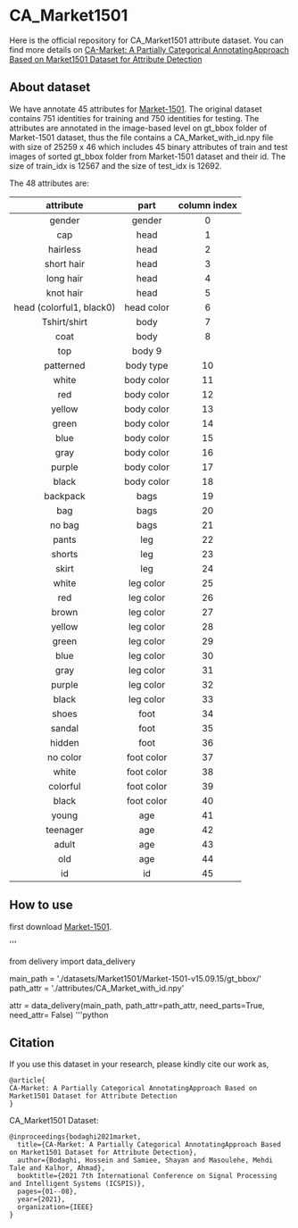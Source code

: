 # CA_Market1501 

Here is the official repository for CA_Market1501 attribute dataset. You can find more details on [CA-Market: A Partially Categorical AnnotatingApproach Based on Market1501 Dataset for Attribute Detection](10.1109/ICSPIS54653.2021.9729331)

## About dataset
We have annotate 45 attributes for [Market-1501](http://zheng-lab.cecs.anu.edu.au/Project/project_reid.html). 
The original dataset contains 751 identities for training and 750 identities for testing. 
The attributes are annotated in the image-based level on gt_bbox folder of Market-1501 dataset, 
thus the file contains a CA_Market_with_id.npy
 file with size of 25259 x 46 which includes 45 binary attributes of train and test images of sorted gt_bbox folder from Market-1501 dataset and their id.
The size of train_idx is 12567 and the size of test_idx is 12692. 


The 48 attributes are: 

| attribute | part | column index |
| :----: | :----: | :----: |
 gender | gender |  0
 cap | head | 1 |
 hairless   |   head      |       2|
 short hair |   head       |      3|
 long hair  |   head    |         4|
 knot hair   |  head          |   5|
 head (colorful1, black0)  |    head color    |   6|
 Tshirt/shirt | body | 7|
 coat       |   body     |        8|
 top         |  body             9|
 patterned  |   body type   |     10|
 white      |    body color   |    11|
 red        |   body color   |    12|
 yellow     |   body color   |    13|
 green      |   body color   |    14|
 blue       |   body color   |    15|
 gray       |   body color   |    16|
 purple     |   body color   |    17|
 black      |   body color   |   18|
 backpack   |   bags         |    19 |
 bag        |   bags         |    20|
 no bag    |    bags         |    21|
 pants     |    leg          |    22|
 shorts    |    leg          |    23|
 skirt     |    leg          |    24|
 white     |    leg color    |    25|
 red       |     leg color    |    26|
 brown     |    leg color    |    27|
 yellow    |    leg color    |    28|
 green     |    leg color    |    29|
 blue      |    leg color    |    30|
 gray      |     leg color    |    31|
 purple    |    leg color    |   32|
 black     |    leg color    |    33|
 shoes     |    foot         |    34|
 sandal    |    foot         |    35|
 hidden    |    foot         |    36|
 no color  |    foot color   |    37|
 white     |    foot color   |    38|
 colorful  |    foot color   |    39|
 black     |    foot color   |    40|
 young     |    age          |    41|
 teenager  |    age          |    42|
 adult     |    age          |    43|
 old       |    age          |    44|
 id        |    id           |    45| 
 
 ## How to use
 first download [Market-1501](http://zheng-lab.cecs.anu.edu.au/Project/project_reid.html). 

'''

  from delivery import data_delivery

  main_path = './datasets/Market1501/Market-1501-v15.09.15/gt_bbox/'
  path_attr = './attributes/CA_Market_with_id.npy'

  attr = data_delivery(main_path,
                path_attr=path_attr,
                need_parts=True,
                need_attr= False)
'''python  
## Citation

If you use this dataset in your research, please kindly cite our work as,
```
@article{
CA-Market: A Partially Categorical AnnotatingApproach Based on Market1501 Dataset for Attribute Detection
}
```
CA_Market1501 Dataset:
```
@inproceedings{bodaghi2021market,
  title={CA-Market: A Partially Categorical AnnotatingApproach Based on Market1501 Dataset for Attribute Detection},
  author={Bodaghi, Hossein and Samiee, Shayan and Masoulehe, Mehdi Tale and Kalhor, Ahmad},
  booktitle={2021 7th International Conference on Signal Processing and Intelligent Systems (ICSPIS)},
  pages={01--08},
  year={2021},
  organization={IEEE}
}
```

